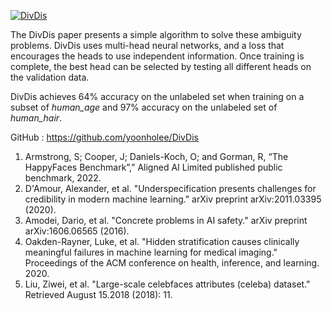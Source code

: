 [![DivDis](https://github.com/EffiSciencesResearch/challenge_data_ens_2023/blob/main/assets/DivDis.png?raw=true)](https://github.com/yoonholee/DivDis)

The DivDis paper presents a simple algorithm to solve these ambiguity problems. DivDis uses multi-head neural networks, and a loss that encourages the heads to use independent information. Once training is complete, the best head can be selected by testing all different heads on the validation data.

DivDis achieves 64% accuracy on the unlabeled set when training on a subset of *human_age* and 97% accuracy on the unlabeled set of *human_hair*.

GitHub : https://github.com/yoonholee/DivDis


1. Armstrong, S; Cooper, J; Daniels-Koch, O; and Gorman, R, “The HappyFaces Benchmark”,” Aligned AI Limited published public benchmark, 2022.
2. D'Amour, Alexander, et al. "Underspecification presents challenges for credibility in modern machine learning." arXiv preprint arXiv:2011.03395 (2020).
3. Amodei, Dario, et al. "Concrete problems in AI safety." arXiv preprint arXiv:1606.06565 (2016).
4. Oakden-Rayner, Luke, et al. "Hidden stratification causes clinically meaningful failures in machine learning for medical imaging." Proceedings of the ACM conference on health, inference, and learning. 2020.
5. Liu, Ziwei, et al. "Large-scale celebfaces attributes (celeba) dataset." Retrieved August 15.2018 (2018): 11.

